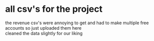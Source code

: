 # all csv's for the project
the revenue csv's were annoying to get and had to make multiple free accounts so just uploaded them here   
cleaned the data slightly for our liking
